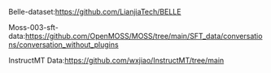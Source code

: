 Belle-dataset:https://github.com/LianjiaTech/BELLE

Moss-003-sft-data:https://github.com/OpenMOSS/MOSS/tree/main/SFT_data/conversations/conversation_without_plugins

InstructMT Data:https://github.com/wxjiao/InstructMT/tree/main

